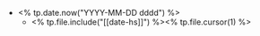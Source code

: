 - <% tp.date.now("YYYY-MM-DD dddd") %>
	- <% tp.file.include("[[date-hs]]") %><% tp.file.cursor(1) %>

